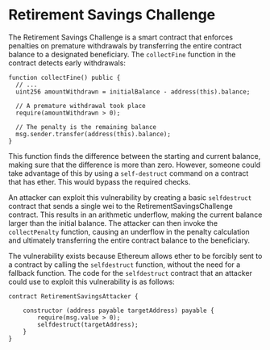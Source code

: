 # Retirement Savings Challenge

The Retirement Savings Challenge is a smart contract that enforces penalties on premature withdrawals by transferring the entire contract balance to a designated beneficiary. The `collectFine` function in the contract detects early withdrawals:

```solidity
function collectFine() public {
  // ...
  uint256 amountWithdrawn = initialBalance - address(this).balance;

  // A premature withdrawal took place
  require(amountWithdrawn > 0);

  // The penalty is the remaining balance
  msg.sender.transfer(address(this).balance);
}
```

This function finds the difference between the starting and current balance, making sure that the difference is more than zero. However, someone could take advantage of this by using a `self-destruct` command on a contract that has ether. This would bypass the required checks.

An attacker can exploit this vulnerability by creating a basic `selfdestruct` contract that sends a single wei to the RetirementSavingsChallenge contract. This results in an arithmetic underflow, making the current balance larger than the initial balance. The attacker can then invoke the `collectPenalty` function, causing an underflow in the penalty calculation and ultimately transferring the entire contract balance to the beneficiary.

The vulnerability exists because Ethereum allows ether to be forcibly sent to a contract by calling the `selfdestruct` function, without the need for a fallback function. The code for the `selfdestruct` contract that an attacker could use to exploit this vulnerability is as follows:

```solidity
contract RetirementSavingsAttacker {

    constructor (address payable targetAddress) payable {
        require(msg.value > 0);
        selfdestruct(targetAddress);
    }
}
```

